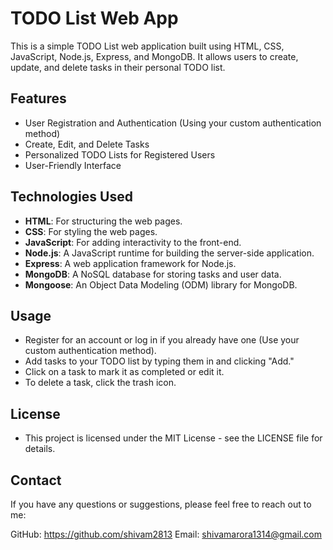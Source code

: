 # TODO List Web App

This is a simple TODO List web application built using HTML, CSS, JavaScript, Node.js, Express, and MongoDB. It allows users to create, update, and delete tasks in their personal TODO list.

## Features

- User Registration and Authentication (Using your custom authentication method)
- Create, Edit, and Delete Tasks
- Personalized TODO Lists for Registered Users
- User-Friendly Interface

## Technologies Used

- **HTML**: For structuring the web pages.
- **CSS**: For styling the web pages.
- **JavaScript**: For adding interactivity to the front-end.
- **Node.js**: A JavaScript runtime for building the server-side application.
- **Express**: A web application framework for Node.js.
- **MongoDB**: A NoSQL database for storing tasks and user data.
- **Mongoose**: An Object Data Modeling (ODM) library for MongoDB.

## Usage

- Register for an account or log in if you already have one (Use your custom authentication method).
- Add tasks to your TODO list by typing them in and clicking "Add."
- Click on a task to mark it as completed or edit it.
- To delete a task, click the trash icon.

## License
- This project is licensed under the MIT License - see the LICENSE file for details.

## Contact
If you have any questions or suggestions, please feel free to reach out to me:

GitHub: https://github.com/shivam2813
Email: shivamarora1314@gmail.com
